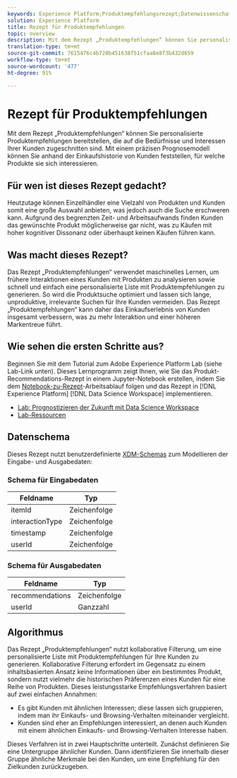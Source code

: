 ```yaml
---
keywords: Experience Platform;Produktempfehlungsrezept;Datenwissenschaftliche Arbeitsfläche;beliebte Themen;Rezepte;Rezepte vor dem Erstellen
solution: Experience Platform
title: Rezept für Produktempfehlungen
topic: overview
description: Mit dem Rezept „Produktempfehlungen“ können Sie personalisierte Produktempfehlungen bereitstellen, die auf die Bedürfnisse und Interessen Ihrer Kunden zugeschnitten sind. Mit einem präzisen Prognosemodell können Sie anhand der Einkaufshistorie von Kunden feststellen, für welche Produkte sie sich interessieren.
translation-type: tm+mt
source-git-commit: 7615476c4b728b451638f51cfaa8e8f3b432d659
workflow-type: tm+mt
source-wordcount: '477'
ht-degree: 91%

---
```



# Rezept für Produktempfehlungen

Mit dem Rezept „Produktempfehlungen“ können Sie personalisierte Produktempfehlungen bereitstellen, die auf die Bedürfnisse und Interessen Ihrer Kunden zugeschnitten sind. Mit einem präzisen Prognosemodell können Sie anhand der Einkaufshistorie von Kunden feststellen, für welche Produkte sie sich interessieren.

## Für wen ist dieses Rezept gedacht?

Heutzutage können Einzelhändler eine Vielzahl von Produkten und Kunden somit eine große Auswahl anbieten, was jedoch auch die Suche erschweren kann. Aufgrund des begrenzten Zeit- und Arbeitsaufwands finden Kunden das gewünschte Produkt möglicherweise gar nicht, was zu Käufen mit hoher kognitiver Dissonanz oder überhaupt keinen Käufen führen kann.

## Was macht dieses Rezept?

Das Rezept „Produktempfehlungen“ verwendet maschinelles Lernen, um frühere Interaktionen eines Kunden mit Produkten zu analysieren sowie schnell und einfach eine personalisierte Liste mit Produktempfehlungen zu generieren. So wird die Produktsuche optimiert und lassen sich lange, unproduktive, irrelevante Suchen für Ihre Kunden vermeiden. Das Rezept „Produktempfehlungen“ kann daher das Einkaufserlebnis von Kunden insgesamt verbessern, was zu mehr Interaktion und einer höheren Markentreue führt.

## Wie sehen die ersten Schritte aus?

Beginnen Sie mit dem Tutorial zum Adobe Experience Platform Lab (siehe Lab-Link unten). Dieses Lernprogramm zeigt Ihnen, wie Sie das Produkt-Recommendations-Rezept in einem Jupyter-Notebook erstellen, indem Sie dem [Notebook-zu-Rezept](../jupyterlab/create-a-recipe.md)-Arbeitsablauf folgen und das Rezept in [!DNL Experience Platform] [!DNL Data Science Workspace] implementieren.

* [Lab: Prognostizieren der Zukunft mit Data Science Workspace](https://expleague.azureedge.net/labs/L777/index.html)
* [Lab-Ressourcen](https://github.com/adobe/experience-platform-dsw-reference/tree/master/Summit/2019/resources)

## Datenschema

Dieses Rezept nutzt benutzerdefinierte [XDM-Schemas](../../xdm/schema/field-dictionary.md) zum Modellieren der Eingabe- und Ausgabedaten:

### Schema für Eingabedaten

| Feldname | Typ |
--- | ---
| itemId | Zeichenfolge |
| interactionType | Zeichenfolge |
| timestamp | Zeichenfolge |
| userId | Zeichenfolge |

### Schema für Ausgabedaten

| Feldname | Typ |
--- | ---
| recommendations | Zeichenfolge |
| userId | Ganzzahl |

## Algorithmus

Das Rezept „Produktempfehlungen“ nutzt kollaborative Filterung, um eine personalisierte Liste mit Produktempfehlungen für Ihre Kunden zu generieren. Kollaborative Filterung erfordert im Gegensatz zu einem inhaltsbasierten Ansatz keine Informationen über ein bestimmtes Produkt, sondern nutzt vielmehr die historischen Präferenzen eines Kunden für eine Reihe von Produkten. Dieses leistungsstarke Empfehlungsverfahren basiert auf zwei einfachen Annahmen:
* Es gibt Kunden mit ähnlichen Interessen; diese lassen sich gruppieren, indem man ihr Einkaufs- und Browsing-Verhalten miteinander vergleicht.
* Kunden sind eher an Empfehlungen interessiert, an denen auch Kunden mit einem ähnlichen Einkaufs- und Browsing-Verhalten Interesse haben.

Dieses Verfahren ist in zwei Hauptschritte unterteilt. Zunächst definieren Sie eine Untergruppe ähnlicher Kunden. Dann identifizieren Sie innerhalb dieser Gruppe ähnliche Merkmale bei den Kunden, um eine Empfehlung für den Zielkunden zurückzugeben.